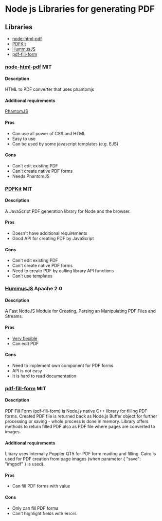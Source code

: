 # Node js Libraries for generating PDF
## Libraries
* [node-html-pdf](https://github.com/marcbachmann/node-html-pdf)
* [PDFKit](https://github.com/devongovett/pdfkit)
* [HummusJS](https://github.com/galkahana/HummusJS)
* [pdf-fill-form](https://github.com/tpisto/pdf-fill-form)

### [node-html-pdf](https://github.com/marcbachmann/node-html-pdf) MIT
#### Description
HTML to PDF converter that uses phantomjs

#### Additional requirements
[PhantomJS](http://phantomjs.org/)

#### Pros
* Can use all power of CSS and HTML
* Easy to use
* Can be used by some javascript templates (e.g. EJS)

#### Cons
* Can't edit existing PDF
* Can't create native PDF forms
* Needs PhantomJS

### [PDFKit](https://github.com/devongovett/pdfkit) MIT

#### Description
A JavaScript PDF generation library for Node and the browser.

#### Pros
* Doesn't have additional requirements
* Good API for creating PDF by JavaScript

#### Cons
* Can't edit existing PDF
* Can't create native PDF forms
* Need to create PDF by calling library API functions
* Can't use templates

### [HummusJS](https://github.com/galkahana/HummusJS) Apache 2.0
#### Description
A Fast NodeJS Module for Creating, Parsing an Manipulating PDF Files and Streams.

#### Pros
* [Very flexible](https://github.com/galkahana/HummusJS/wiki/Extensibility)
* Can edit PDF

#### Cons
* Need to implement own component for PDF forms
* API is not easy
* It is hard to read documentation

### [pdf-fill-form](https://github.com/tpisto/pdf-fill-form) MIT
#### Description
PDF Fill Form (pdf-fill-form) is Node.js native C++ library for filling PDF forms. Created PDF file is returned back as Node.js Buffer object for further processing or saving - whole process is done in memory. Library offers methods to return filled PDF also as PDF file where pages are converted to images.

#### Additional requirements
Libary uses internally Poppler QT5 for PDF form reading and filling. Cairo is used for PDF creation from page images (when parameter { "save": "imgpdf" } is used).

#### Pros
* Can fill PDF forms with value

#### Cons
* Only can fill PDF forms
* Can't highlight fields with errors
